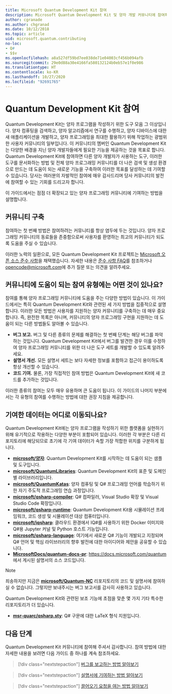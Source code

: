```yaml
---
title: Microsoft Quantum Development Kit 참여
description: Microsoft Quantum Development Kit 및 양자 개발 커뮤니티에 참여하는 방법을 알아봅니다.
author: cgranade
ms.author: chgranad
ms.date: 10/12/2018
ms.topic: article
uid: microsoft.quantum.contributing
no-loc:
- Q#
- $$v
ms.openlocfilehash: a8a527df59bd7ee038de71e04003cf456b094afb
ms.sourcegitcommit: 29e0d88a30e4166fa580132124b0eb57e1f0e986
ms.translationtype: HT
ms.contentlocale: ko-KR
ms.lasthandoff: 10/27/2020
ms.locfileid: "92691765"
---
```

# <a name="contributing-to-the-quantum-development-kit"></a>Quantum Development Kit 참여

Quantum Development Kit는 양자 프로그램을 작성하기 위한 도구 모음 그 이상입니다.
양자 컴퓨팅을 검색하고, 양자 알고리즘에서 연구를 수행하고, 양자 디바이스에 대한 새 애플리케이션을 개발하고, 양자 프로그래밍을 최대한 활용하기 위해 작업하는 광범위한 사용자 커뮤니티의 일부입니다.
이 커뮤니티의 멤버인 Quantum Development Kit는 다양한 배경을 지닌 양자 개발자들에게 필요한 기능을 제공하는 것을 목표로 합니다.
Quantum Development Kit에 참여하면 다른 양자 개발자가 사용하는 도구, 이러한 도구를 문서화하는 방법 및 전체 양자 프로그래밍 커뮤니티를 더 나은 검색 및 생성 환경으로 만드는 데 도움이 되는 새로운 기능을 구축하여 이러한 목표를 달성하는 데 기여할 수 있습니다.
당사는 여러분의 자발적인 참여에 매우 감사드리며 당사 커뮤니티의 발전에 참여할 수 있는 기회를 드리고자 합니다. 

이 가이드에서는 점점 더 확장되고 있는 양자 프로그래밍 커뮤니티에 기여하는 방법을 설명합니다.

## <a name="building-community"></a>커뮤니티 구축

참여하는 첫 번째 방법은 참여하려는 커뮤니티를 항상 염두에 두는 것입니다.
양자 프로그래밍 커뮤니티의 동료들을 존중함으로써 사용자를 환영하는 최고의 커뮤니티가 되도록 도움을 주실 수 있습니다.

이러한 노력의 일환으로, 모든 Quantum Development Kit 프로젝트는 [Microsoft 오픈 소스 준수 사항](https://opensource.microsoft.com/codeofconduct/)을 채택했습니다.
자세한 내용은 [준수 사항 FAQ](https://opensource.microsoft.com/codeofconduct/faq/)를 참조하거나 [opencode@microsoft.com](mailto:opencode@microsoft.com)에 추가 질문 또는 의견을 알려주세요.

## <a name="what-kinds-of-contributions-help-the-community"></a>커뮤니티에 도움이 되는 참여 유형에는 어떤 것이 있나요?

참여를 통해 양자 프로그래밍 커뮤니티에 도움을 주는 다양한 방법이 있습니다.
이 가이드에서는 특히 Quantum Development Kit와 관련된 세 가지 방법을 집중적으로 설명합니다.
이러한 모든 방법은 사용자를 지원하는 양자 커뮤니티를 구축하는 데 매우 중요합니다.
즉, 완전한 목록은 아니며, 커뮤니티의 양자 프로그래밍 구현을 지원하는 데 도움이 되는 다른 방법들도 알아볼 수 있습니다.

- **버그 보고.** 버그 및 다른 종류의 문제를 해결하는 첫 번째 단계는 해당 버그를 파악하는 것입니다. Quantum Development Kit에서 버그를 발견한 경우 이를 수정하여 양자 프로그래밍 커뮤니티를 위한 더 나은 도구 세트를 개발할 수 있도록 알려주세요.
- **설명서 개선.** 모든 설명서 세트는 보다 자세한 정보를 포함하고 접근이 용이하도록 항상 개선할 수 있습니다.
- **코드 기여.** 물론, 가장 직접적인 참여 방법은 Quantum Development Kit에 새 코드를 추가하는 것입니다.

이러한 종류의 참여는 모두 매우 유용하며 큰 도움이 됩니다.
이 가이드의 나머지 부분에서는 각 유형의 참여를 수행하는 방법에 대한 권장 지침을 제공합니다.

## <a name="where-do-contributions-go"></a>기여한 데이터는 어디로 이동되나요?

Quantum Development Kit에는 양자 프로그램을 작성하기 위한 플랫폼을 실현하기 위해 유기적으로 작용하는 다양한 부분이 포함되어 있습니다.
이러한 각 부분은 다른 리포지토리에 해당되므로 초기에 각 기여 데이터가 속할 가장 적합한 위치를 구분하게 됩니다.

- [**microsoft/양자**](https://github.com/Microsoft/Quantum): Quantum Development Kit를 시작하는 데 도움이 되는 샘플 및 도구입니다.
- [**microsoft/QuantumLibraries**](https://github.com/Microsoft/QuantumLibraries): Quantum Development Kit의 표준 및 도메인별 라이브러리입니다.
- [**microsoft/QuantumKatas**](https://github.com/Microsoft/QuantumKatas): 양자 컴퓨팅 및 Q# 프로그래밍 언어를 학습하기 위한 자기 주도적 프로그래밍 연습 과정입니다.
- [**microsoft/qsharp-compiler**](https://github.com/microsoft/qsharp-compiler): Q# 컴파일러, Visual Studio 확장 및 Visual Studio Code 확장입니다.
- [**microsoft/qsharp-runtime**](https://github.com/microsoft/qsharp-runtime): Quantum Development Kit용 시뮬레이션 프레임워크, 코드 생성 및 시뮬레이션 대상 컴퓨터입니다.
- [**microsoft/iqsharp**](https://github.com/microsoft/iqsharp): 클라우드 환경에서 IQ#를 사용하기 위한 Docker 이미지와 Q#용 Jupyter 커널 및 Python 호스트 기능입니다.
- [**microsoft/qsharp-language**](https://github.com/microsoft/qsharp-language): 여기에서 새로운 Q# 기능이 개발되고 지정되며 Q# 언어 및 핵심 라이브러리의 향후 발전에 대한 아이디어와 제안을 공유할 수 있습니다.
- [**MicrosoftDocs/quantum-docs-pr**](https://github.com/MicrosoftDocs/quantum-docs-pr): https://docs.microsoft.com/quantum 에서 게시된 설명서의 소스 코드입니다.

> [!NOTE]
> 죄송하지만 지금은 [**microsoft/Quantum-NC**](https://github.com/microsoft/Quantum-NC) 리포지토리의 코드 및 설명서에 참여하실 수 없습니다. 그렇지만 보내주시는 버그 보고서를 감사히 사용하고 있습니다.

Quantum Development Kit와 관련된 보조 기능에 초점을 맞춘 몇 가지 기타 특수한 리포지토리가 더 있습니다.

- [**msr-quarc/qsharp.sty**](https://github.com/msr-quarc/qsharp.sty): Q# 구문에 대한 LaTeX 형식 지원입니다.

## <a name="next-steps"></a>다음 단계

Quantum Development Kit 커뮤니티에 참여해 주셔서 감사합니다.
참여 방법에 대한 자세한 내용을 보려면 다음 가이드 중 하나를 계속 참조하세요.

> [!div class="nextstepaction"]
> [버그를 보고하는 방법 알아보기](xref:microsoft.quantum.contributing.reporting)

> [!div class="nextstepaction"]
> [설명서에 기여하는 방법 알아보기](xref:microsoft.quantum.contributing.docs)

> [!div class="nextstepaction"]
> [끌어오기 요청을 여는 방법 알아보기](xref:microsoft.quantum.contributing.pulls)
